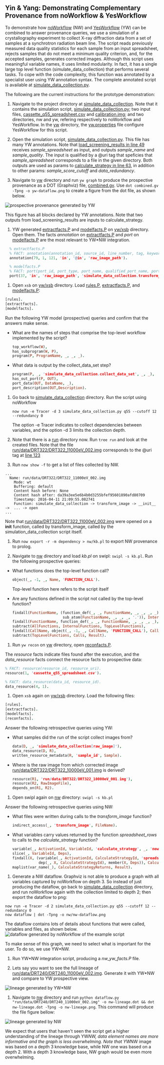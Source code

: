 ## Yin & Yang: Demonstrating Complementary Provenance from noWorkflow & YesWorkflow

To demonstrate how [noWorkflow](https://github.com/gems-uff/noworkflow) (NW) and [YesWorkflow](https://github.com/yesworkflow-org/yw-prototypes) (YW) can be combined to answer provenance queries, we use a simulation of a crystallography experiment to collect X-ray diffraction data from a set of samples at a synchrotron radiation beam line. The script reads previously measured data quality statistics for each sample from an input spreadsheet, rejects samples that do not meet a minimum quality criterion, and, for the accepted samples, generates corrected images. Although this script uses meaningful variable names, it uses limited modularity. In fact, it has a single large top level function (simulate_data_collection) that performs several tasks. To cope with the code complexity, this function was annotated by a specialist user using YW annotation syntax. The complete annotated script is available at [simulate_data_collection.py](https://github.com/gems-uff/yin-yang-demo/blob/master/simulate_data_collection/simulate_data_collection.py).

The following are the current instructions for the prototype demonstration:

1. Navigate to the project directory at [simulate_data_collection](https://github.com/gems-uff/yin-yang-demo/blob/master/simulate_data_collection).
Note that it contains the simulation script, [simulate_data_collection.py](https://github.com/gems-uff/yin-yang-demo/blob/master/simulate_data_collection/simulate_data_collection.py); two input files, [cassette_q55_spreadsheet.csv](https://github.com/gems-uff/yin-yang-demo/blob/master/simulate_data_collection/cassette_q55_spreadsheet.csv) and [calibration.img](https://github.com/gems-uff/yin-yang-demo/blob/master/simulate_data_collection/calibration.img); and two directories, nw and yw, refering respectively to noWorkflow and YesWorkflow. In the [yw](https://github.com/gems-uff/yin-yang-demo/blob/master/simulate_data_collection/yw) directory, the [yw.properties](https://github.com/gems-uff/yin-yang-demo/blob/master/simulate_data_collection/yw/yw.properties) file configure YesWorkflow for this script.

1. Open the simulation script, [simulate_data_collection.py](https://github.com/gems-uff/yin-yang-demo/blob/master/simulate_data_collection/simulate_data_collection.py). This file has many YW annotations. Note that [load_screening_results in line 49](https://github.com/gems-uff/yin-yang-demo/blob/master/simulate_data_collection/simulate_data_collection.py#L49) receives *sample_spreadsheet* as input, and outputs *sample_name* and *sample_quality*.
The input is qualified by a @uri tag that speficies that *sample_spreadsheet* corresponds to a file in the given directory. Both outputs are used as params to  [calculate_strategy in line 63](https://github.com/gems-uff/yin-yang-demo/blob/master/simulate_data_collection/simulate_data_collection.py#63), in addition to other params: *sample_score_cutoff* and *data_redundancy*.

1. Navigate to [yw](https://github.com/gems-uff/yin-yang-demo/blob/master/simulate_data_collection/yw) directory and run `yw graph` to produce the prospective provenance as a DOT (Graphviz) file, [combined.gv](https://github.com/gems-uff/yin-yang-demo/blob/after_run/simulate_data_collection/yw/combined.gv). Use `dot combined.gv -Tpng -o yw-dataflow.png` to create a figure from the dot file, as shown below.

  ![prospective provenance generated by YW](https://github.com/gems-uff/yin-yang-demo/blob/master/figs/yw-dataflow.png)

  This figure has all blocks declared by YW annotations. Note that two outputs from load_screening_results are inputs to calculate_strategy.

1. YW generated [extractfacts.P](https://github.com/gems-uff/yin-yang-demo/blob/after_run/simulate_data_collection/yw/xsb/extractfacts.P) and [modelfacts.P](https://github.com/gems-uff/yin-yang-demo/blob/after_run/simulate_data_collection/yw/xsb/modelfacts.P) on [yw/xsb](https://github.com/gems-uff/yin-yang-demo/blob/after_run/simulate_data_collection/yw/xsb) directory. Open them. The facts *annotation* on [extractfacts.P](https://github.com/gems-uff/yin-yang-demo/blob/after_run/simulate_data_collection/yw/xsb/extractfacts.P) and *port* on [modelfacts.P](https://github.com/gems-uff/yin-yang-demo/blob/after_run/simulate_data_collection/yw/xsb/modelfacts.P) are the most relevant to YW*NW integration.

  ```prolog
    % extractfacts.P
    % FACT: annotation(annotation_id, source_id, line_number, tag, keyword, value).
    annotation(79, 1, 121, 'in', '@in', 'raw_image_path').

    % modelfacts.P
    % FACT: port(port_id, port_type, port_name, qualified_port_name, port_annotation_id, data_id).
    port(37, 'in', 'raw_image_path', 'simulate_data_collection.transform_images<-raw_image_path', 79, 25).
  ```

1. Open `xsb` on [yw/xsb](https://github.com/gems-uff/yin-yang-demo/blob/after_run/simulate_data_collection/yw/xsb) directory.
   Load [rules.P](https://github.com/gems-uff/yin-yang-demo/blob/master/simulate_data_collection/yw/xsb/rules.P), [extractfacts.P](https://github.com/gems-uff/yin-yang-demo/blob/after_run/simulate_data_collection/yw/xsb/extractfacts.P), and [modelfacts.P](https://github.com/gems-uff/yin-yang-demo/blob/after_run/simulate_data_collection/yw/xsb/modelfacts.P):

  ```prolog
  [rules].
  [extractfacts].
  [modelfacts].
  ```

   Run the following YW model (prospective) queries and confirm that the answers make sense.

  - What are the names of steps that comprise the top-level workflow implemented by the script?

    ```prolog
    top_workflow(W),
    has_subprogram(W, P),
    program(P, ProgramName, _, _, _).
    ```

  - What data is output by the collect_data_set step?

    ```prolog
    program(P, _, 'simulate_data_collection.collect_data_set', _, _),
    has_out_port(P, OUT),
    port_data(OUT, DataName, _),
    port_description(OUT,Description).
    ```

1. Go back to [simulate_data_collection](https://github.com/gems-uff/yin-yang-demo/blob/master/simulate_data_collection) directory. Run the script using noWorkflow

   `now run -e Tracer -d 3 simulate_data_collection.py q55 --cutoff 12 --redundancy 0`

   The option -e Tracer indicates to collect dependencies between variables, and the option -d 3 limits the collection depth.

1. Note that there is a [run](https://github.com/gems-uff/yin-yang-demo/blob/after_run/simulate_data_collection/run) directory now. Run `tree run` and look at the created files. Note that the file [run/data/DRT322/DRT322_11000eV_002.img](https://github.com/gems-uff/yin-yang-demo/blob/after_run/simulate_data_collection/run/data/DRT322/DRT322_11000eV_002.img) corresponds to the @uri tag at [line 123](https://github.com/gems-uff/yin-yang-demo/blob/master/simulate_data_collection/simulate_data_collection.py#L123)

1.  Run `now show -f` to get a list of files collected by NW.

  ```
  ...
    Name: run/data/DRT322/DRT322_11000eV_002.img
      Mode: wt
      Buffering: default
      Content hash before: None
      Content hash after: da39a3ee5e6b4b0d3255bfef95601890afd80709
      Timestamp: 2016-04-11 21:09:55.082741
      Function: simulate_data_collection -> transform_image -> __init__ ->  ... -> open
  ...
  ```

  Note that [run/data/DRT322/DRT322_11000eV_002.img](https://github.com/gems-uff/yin-yang-demo/blob/after_run/simulate_data_collection/run/data/DRT322/DRT322_11000eV_002.img) were opened on a __init__ function, called by transform_image, called by the simulation_data_collection script itself.

1. Run `now export -r -m dependency > nw/kb.pl` to export NW provenance to prolog.

1. Navigate to [nw](https://github.com/gems-uff/yin-yang-demo/blob/after_run/simulate_data_collection/nw) directory and load *kb.pl* on swipl: `swipl -s kb.pl`. Run the following prospective queries:

  - What functions does the top-level function call?

      ```prolog
      object(_, -1, _, Name, 'FUNCTION_CALL').
      ```
      Top-level function here refers to the script itself

  - Are any functions defined in the script not called by the top-level function?

      ```prolog
      findall(FunctionName, (function_def(_, _, FunctionName, _, _, _, _),
                             sub_atom(FunctionName, _, _, _, '.')), InternalFunctions),
      findall(FunctionName, function_def(_, _, FunctionName, _, _, _, _), AllFunctions),
      subtract(AllFunctions, InternalFunctions, TopLevelFunctions),
      findall(CallName, object(_, -1, _, CallName, 'FUNCTION_CALL'), Calls),
      subtract(TopLevelFunctions, Calls, Result).
      ```

1. Run `yw recon` on [yw](https://github.com/gems-uff/yin-yang-demo/blob/after_run/simulate_data_collection/yw) directory, open [reconfacts.P](https://github.com/gems-uff/yin-yang-demo/blob/master/simulate_data_collection/yw/xsb/reconfacts.P).

  The *resource* facts indicate files found after the execution, and the *data_resource* facts connect the resource facts to prospective data:

  ```prolog
  % FACT: resource(resource_id, resource_uri).
  resource(1, 'cassette_q55_spreadsheet.csv').

  % FACT: data_resource(data_id, resource_id).
  data_resource(4, 1).
  ```

1. Open `xsb` again on [yw/xsb](https://github.com/gems-uff/yin-yang-demo/blob/after_run/simulate_data_collection/yw/xsb) directory. Load the following files:

  ```prolog
  [rules].
  [extractfacts].
  [modelfacts].
  [reconfacts].
  ```

  Answer the following retrospective queries using YW:

  - What samples did the run of the script collect images from?

    ```prolog
    data(D, _, 'simulate_data_collection[raw_image]'),
    data_resource(D, R),
    written_resource_metadata(R, 'sample_id', Sample).
    ```

  - Where is the raw image from which corrected image [run/data/DRT322/DRT322_10000eV_001.img](https://github.com/gems-uff/yin-yang-demo/blob/after_run/simulate_data_collection/run/data/DRT322/DRT322_10000eV_001.img) is derived?

    ```prolog
    resource(R1, 'run/data/DRT322/DRT322_10000eV_001.img'),
    resource(R2, RawImageFile),
    depends_on(R1, R2).
    ```

1. Open swipl again on [nw](https://github.com/gems-uff/yin-yang-demo/blob/after_run/simulate_data_collection/nw) directory: `swipl -s kb.pl`

  Answer the following retrospective queries using NW:

  - What files were written during calls to the *transform_image* function?

    ```prolog
    indirect_access(_, 'transform_image', FileName).
    ```

  - What variables carry values returned by the function *spreadsheet_rows* to calls to the *calculate_strategy*  function?

    ```prolog
    variable(_, ActivationId, VariableId, 'calculate_strategy', _, 'now(n/a)', _),
    slice(_, VariableId, Deps),
    findall(X, (variable(_, ActivationId, CalculateStrategyId, 'spreadsheet_rows(sample_spreadsheet)', _, 'now(n/a)', _),
                dep(_, X, CalculateStrategyId), member(X, Deps)), CalculateStrategyReturns),
    maplist(var_name(_), CalculateStrategyReturns, Result).
    ```

1. Generate a NW dataflow. Graphviz is not able to produce a graph with all variables captured by noWorkflow on depth 3. So instead of just producing the dataflow, go back to [simulate_data_collection](https://github.com/gems-uff/yin-yang-demo/blob/after_run/simulate_data_collection) directory, and run noWorkflow again with the collection limited to depth 2; then export the dataflow to png:

  ```
  now run -e Tracer -d 2 simulate_data_collection.py q55 --cutoff 12 --redundancy 0
  now dataflow | dot -Tpng -o nw/nw-dataflow.png
  ```

  The dataflow contains lots of details about functions that were called, variables and files, as shown below.
  ![dataflow generated by noWorkflow of the example script](https://github.com/gems-uff/yin-yang-demo/blob/master/figs/nw-dataflow.png)

  To make sense of this graph, we need to select what is important for the user. To do so, we use YW*NW.

1. Run YW*NW integration script, producing a *nw_yw_facts.P* file.

1. Lets say you want to see the full lineage of [run/data/DRT240/DRT240_11000eV_002.img](https://github.com/gems-uff/yin-yang-demo/blob/after_run/simulate_data_collection/run/data/DRT240/DRT240_11000eV_002.img). Generate it with YW*NW and compare to YW prospective view.

  ![lineage generated by YW*NW](https://github.com/gems-uff/yin-yang-demo/blob/master/figs/yn-lineage.png)

1. Navigate to [nw](https://github.com/gems-uff/yin-yang-demo/blob/after_run/simulate_data_collection/nw) directory and run `python dataflow.py "run/data/DRT240/DRT240_11000eV_002.img" -o nw-lineage.dot && dot nw-lineage.dot -Tpng -o nw-lineage.png`. This command will produce the file  figure bellow:

  ![lineage generated by NW](https://github.com/gems-uff/yin-yang-demo/blob/master/figs/nw-lineage.png)

We expect that users that haven't seen the script get a higher understanding of the lineage through YW*NW, data element names are more informative and the graph is less overwhelming. Note that YW*NW image was based on a depth 3 knowledge base, while NW one was based on a depth 2. With a depth 3 knowledge base, NW graph would be even more overwhelming.
